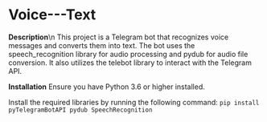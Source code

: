 # Voice---Text
**Description**\n
This project is a Telegram bot that recognizes voice messages and converts them into text. The bot uses the speech_recognition library for audio processing and pydub for audio file conversion. It also utilizes the telebot library to interact with the Telegram API.

**Installation**
Ensure you have Python 3.6 or higher installed.

Install the required libraries by running the following command:
```pip install pyTelegramBotAPI pydub SpeechRecognition```
